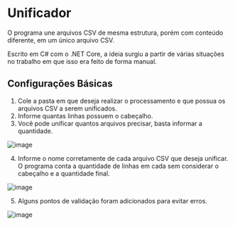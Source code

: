 # Unificador
O programa une arquivos CSV de mesma estrutura, porém com conteúdo diferente, em um único arquivo CSV.

Escrito em C# com o .NET Core, a ideia surgiu a partir de várias situações no trabalho em que isso era feito de forma manual.

## Configurações Básicas
1. Cole a pasta em que deseja realizar o processamento e que possua os arquivos CSV a serem unificados.
2. Informe quantas linhas possuem o cabeçalho.
3. Você pode unificar quantos arquivos precisar, basta informar a quantidade.

![image](https://github.com/rodrigohenriquecordeiro/Unificador/assets/97626874/2849ce71-6c36-4242-b6ad-0ab3b334d6ea)

4. Informe o nome corretamente de cada arquivo CSV que deseja unificar. O programa conta a quantidade de linhas em cada sem considerar o cabeçalho e a quantidade final.

![image](https://github.com/rodrigohenriquecordeiro/Unificador/assets/97626874/452c687a-8c10-4d9c-8d5e-b78c89f1d721)

5. Alguns pontos de validação foram adicionados para evitar erros.

![image](https://github.com/rodrigohenriquecordeiro/Unificador/assets/97626874/8bd09f8e-0c13-4459-af20-593db3cac0ab)
